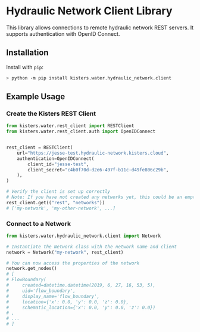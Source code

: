 # Hydraulic Network Client Library

This library allows connections to remote hydraulic network REST servers. It
supports authentication with OpenID Connect.

## Installation

Install with `pip`:

```bash
> python -m pip install kisters.water.hydraulic_network.client
```


## Example Usage

### Create the Kisters REST Client

```python
from kisters.water.rest_client import RESTClient
from kisters.water.rest_client.auth import OpenIDConnect


rest_client = RESTClient(
    url="https://jesse-test.hydraulic-network.kisters.cloud",
    authentication=OpenIDConnect(
        client_id="jesse-test",
        client_secret="c4b0f70d-d2e6-497f-b11c-d49fe806c29b",
    ),
)

# Verify the client is set up correctly
# Note: If you have not created any networks yet, this could be an empty list
rest_client.get(("rest", "networks"))
# ['my-network', 'my-other-network', ...]
```

### Connect to a Network

```python
from kisters.water.hydraulic_network.client import Network

# Instantiate the Network class with the network name and client
network = Network("my-network", rest_client)

# You can now access the properties of the network
network.get_nodes()
# [
# FlowBoundary(
#     created=datetime.datetime(2019, 6, 27, 16, 53, 5),
#     uid='flow_boundary',
#     display_name='flow_boundary',
#     location={'x': 0.0, 'y': 0.0, 'z': 0.0},
#     schematic_location={'x': 0.0, 'y': 0.0, 'z': 0.0})
# ,
# ...
# ]
```
